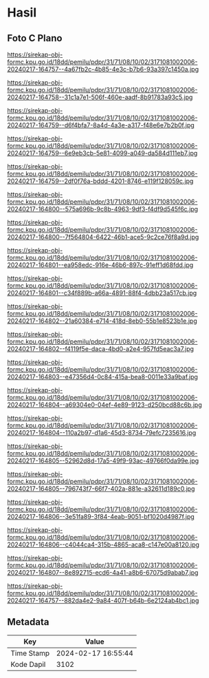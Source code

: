 # Hasil

## Foto C Plano

https://sirekap-obj-formc.kpu.go.id/18dd/pemilu/pdpr/31/71/08/10/02/3171081002006-20240217-164757--4a67fb2c-4b85-4e3c-b7b6-93a397c1450a.jpg

https://sirekap-obj-formc.kpu.go.id/18dd/pemilu/pdpr/31/71/08/10/02/3171081002006-20240217-164758--31c1a7e1-506f-460e-aadf-8b91783a93c5.jpg

https://sirekap-obj-formc.kpu.go.id/18dd/pemilu/pdpr/31/71/08/10/02/3171081002006-20240217-164759--d6f4bfa7-8a4d-4a3e-a317-f48e6e7b2b0f.jpg

https://sirekap-obj-formc.kpu.go.id/18dd/pemilu/pdpr/31/71/08/10/02/3171081002006-20240217-164759--6e9eb3cb-5e81-4099-a049-da584d111eb7.jpg

https://sirekap-obj-formc.kpu.go.id/18dd/pemilu/pdpr/31/71/08/10/02/3171081002006-20240217-164759--2df0f76a-bddd-4201-8746-e119f128059c.jpg

https://sirekap-obj-formc.kpu.go.id/18dd/pemilu/pdpr/31/71/08/10/02/3171081002006-20240217-164800--575a696b-9c8b-4963-9df3-f4df9d545f6c.jpg

https://sirekap-obj-formc.kpu.go.id/18dd/pemilu/pdpr/31/71/08/10/02/3171081002006-20240217-164800--7f564804-6422-46b1-ace5-9c2ce76f8a9d.jpg

https://sirekap-obj-formc.kpu.go.id/18dd/pemilu/pdpr/31/71/08/10/02/3171081002006-20240217-164801--ea958edc-916e-46b6-897c-91eff1d68fdd.jpg

https://sirekap-obj-formc.kpu.go.id/18dd/pemilu/pdpr/31/71/08/10/02/3171081002006-20240217-164801--c34f889b-a66a-4891-88f4-4dbb23a517cb.jpg

https://sirekap-obj-formc.kpu.go.id/18dd/pemilu/pdpr/31/71/08/10/02/3171081002006-20240217-164802--21a60384-e714-418d-8eb0-55b1e8523b1e.jpg

https://sirekap-obj-formc.kpu.go.id/18dd/pemilu/pdpr/31/71/08/10/02/3171081002006-20240217-164802--f4119f5e-daca-4bd0-a2e4-957fd5eac3a7.jpg

https://sirekap-obj-formc.kpu.go.id/18dd/pemilu/pdpr/31/71/08/10/02/3171081002006-20240217-164803--e47356d4-0c84-415a-bea8-0011e33a9baf.jpg

https://sirekap-obj-formc.kpu.go.id/18dd/pemilu/pdpr/31/71/08/10/02/3171081002006-20240217-164804--a69304e0-04ef-4e89-9123-d250bcd88c6b.jpg

https://sirekap-obj-formc.kpu.go.id/18dd/pemilu/pdpr/31/71/08/10/02/3171081002006-20240217-164804--110a2b97-d1a6-45d3-8734-79efc7235616.jpg

https://sirekap-obj-formc.kpu.go.id/18dd/pemilu/pdpr/31/71/08/10/02/3171081002006-20240217-164805--52962d8d-17a5-49f9-93ac-49766f0da99e.jpg

https://sirekap-obj-formc.kpu.go.id/18dd/pemilu/pdpr/31/71/08/10/02/3171081002006-20240217-164805--796743f7-66f7-402a-881e-a32611d189c0.jpg

https://sirekap-obj-formc.kpu.go.id/18dd/pemilu/pdpr/31/71/08/10/02/3171081002006-20240217-164806--3e51fa89-3f84-4eab-9051-bf1020d4987f.jpg

https://sirekap-obj-formc.kpu.go.id/18dd/pemilu/pdpr/31/71/08/10/02/3171081002006-20240217-164806--c4044ca4-315b-4865-aca8-c147e00a8120.jpg

https://sirekap-obj-formc.kpu.go.id/18dd/pemilu/pdpr/31/71/08/10/02/3171081002006-20240217-164807--8e892715-ecd6-4a41-a8b6-67075d9abab7.jpg

https://sirekap-obj-formc.kpu.go.id/18dd/pemilu/pdpr/31/71/08/10/02/3171081002006-20240217-164757--882da4e2-9a84-407f-b64b-6e2124ab4bc1.jpg


## Metadata

| Key        | Value               |
| ---------- | ------------------- |
| Time Stamp | 2024-02-17 16:55:44 |
| Kode Dapil | 3102                |



